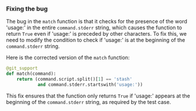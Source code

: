 ### Fixing the bug

The bug in the `match` function is that it checks for the presence of the word 'usage:' in the entire `command.stderr` string, which causes the function to return `True` even if 'usage:' is preceded by other characters. To fix this, we need to modify the condition to check if 'usage:' is at the beginning of the `command.stderr` string.

Here is the corrected version of the `match` function:

```python
@git_support
def match(command):
    return (command.script.split()[1] == 'stash'
            and command.stderr.startswith('usage:'))
```

This fix ensures that the function only returns `True` if 'usage:' appears at the beginning of the `command.stderr` string, as required by the test case.